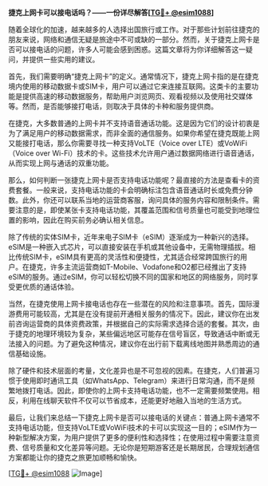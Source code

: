 **捷克上网卡可以接电话吗？——一份详尽解答[[TG💪+ @esim1088](https://t.me/s/esim1088)]**

随着全球化的加速，越来越多的人选择出国旅行或工作。对于那些计划前往捷克的朋友来说，网络和通信无疑是旅途中不可或缺的一部分。然而，关于捷克上网卡是否可以接电话的问题，许多人可能会感到困惑。这篇文章将为你详细解答这一疑问，并提供一些实用的建议。

首先，我们需要明确“捷克上网卡”的定义。通常情况下，捷克上网卡指的是在捷克境内使用的移动数据卡或SIM卡，用户可以通过它来连接互联网。这类卡的主要功能是提供高速的移动数据服务，帮助用户浏览网页、观看视频以及使用社交媒体等。然而，是否能够接打电话，则取决于具体的卡种和服务提供商。

在捷克，大多数普通的上网卡并不支持语音通话功能。这是因为它们的设计初衷是为了满足用户的移动数据需求，而非全面的通信服务。如果你希望在捷克既能上网又能接打电话，那么你需要寻找一种支持VoLTE（Voice over LTE）或VoWiFi（Voice over Wi-Fi）技术的卡。这些技术允许用户通过数据网络进行语音通话，从而实现上网与通话的双重功能。

那么，如何判断一张捷克上网卡是否支持电话功能呢？最直接的方法是查看卡的资费套餐。一般来说，支持电话功能的卡会明确标注包含语音通话时长或免费分钟数。此外，你还可以联系当地的运营商客服，询问具体的服务内容和限制条件。需要注意的是，即使某张卡支持电话功能，其覆盖范围和信号质量也可能受到地理位置的影响，因此在购买前务必确认相关信息。

除了传统的实体SIM卡，近年来电子SIM卡（eSIM）逐渐成为一种新兴的选择。eSIM是一种嵌入式芯片，可以直接安装在手机或其他设备中，无需物理插拔。相比传统SIM卡，eSIM具有更高的灵活性和便捷性，尤其适合经常跨国旅行的用户。在捷克，许多主流运营商如T-Mobile、Vodafone和O2都已经推出了支持eSIM的服务。通过eSIM，你可以轻松切换不同的国家和地区的网络服务，同时享受更优质的通话体验。

当然，在捷克使用上网卡接电话也存在一些潜在的风险和注意事项。首先，国际漫游费用可能较高，尤其是在没有提前开通相关服务的情况下。因此，建议你在出发前咨询运营商的具体资费政策，并根据自己的实际需求选择合适的套餐。其次，由于捷克的地理环境较为复杂，某些偏远地区可能存在信号盲区，导致通话中断或无法接入的问题。为了避免这种情况，建议你在出行前下载离线地图并熟悉周边的通信基础设施。

除了硬件和技术层面的考量，文化差异也是不可忽视的因素。在捷克，人们普遍习惯于使用即时通讯工具（如WhatsApp、Telegram）来进行日常沟通，而不是频繁地拨打电话。因此，即使你的上网卡支持电话功能，也不一定需要频繁使用。相反，利用在线聊天软件不仅可以节省成本，还能更好地融入当地的生活方式。

最后，让我们来总结一下捷克上网卡是否可以接电话的关键点：普通上网卡通常不支持电话功能，但支持VoLTE或VoWiFi技术的卡可以实现这一目的；eSIM作为一种新型解决方案，为用户提供了更多的便利性和选择性；在使用过程中需要注意资费、信号质量和文化差异等问题。无论你是短期游客还是长期居民，合理规划通信方案都能让你的捷克之旅更加顺畅和愉快。

[[TG💪+ @esim1088](https://t.me/s/esim1088) ![Image](https://i.postimg.cc/4NQfJmqS/Snipaste-2025-05-13-00-14-12.png)]
